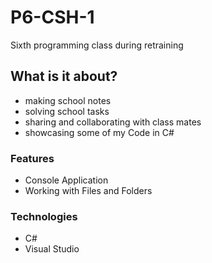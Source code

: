 # P6-CSH-1
Sixth programming class during retraining

## What is it about?
- making school notes
- solving school tasks
- sharing and collaborating with class mates
- showcasing some of my Code in C#

### Features
- Console Application
- Working with Files and Folders

### Technologies
- C#
- Visual Studio


